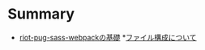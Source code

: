# Summary

* [riot-pug-sass-webpackの基礎](basics/index.md)
    *[ファイル構成について](basics/file-structure.md)